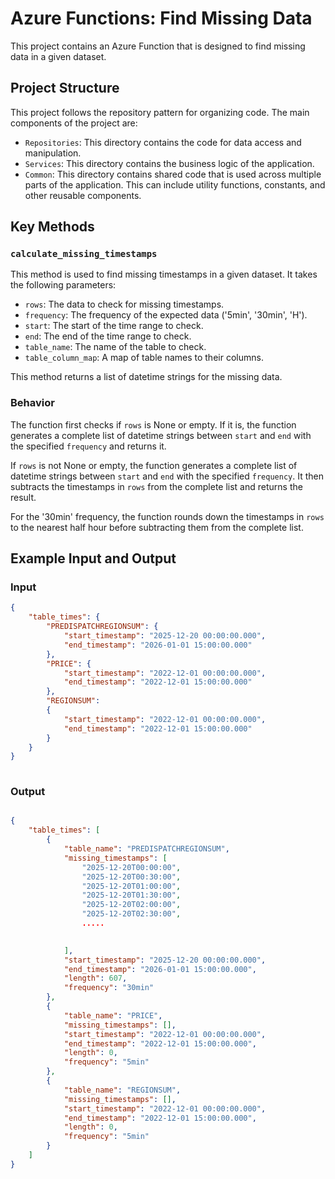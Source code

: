 # Azure Functions: Find Missing Data

This project contains an Azure Function that is designed to find missing data in a given dataset.

## Project Structure

This project follows the repository pattern for organizing code. The main components of the project are:

- `Repositories`: This directory contains the code for data access and manipulation.
- `Services`: This directory contains the business logic of the application.
- `Common`: This directory contains shared code that is used across multiple parts of the application. This can include utility functions, constants, and other reusable components.

## Key Methods

### `calculate_missing_timestamps`

This method is used to find missing timestamps in a given dataset. It takes the following parameters:

- `rows`: The data to check for missing timestamps.
- `frequency`: The frequency of the expected data ('5min', '30min', 'H').
- `start`: The start of the time range to check.
- `end`: The end of the time range to check.
- `table_name`: The name of the table to check.
- `table_column_map`: A map of table names to their columns.

This method returns a list of datetime strings for the missing data.

### Behavior

The function first checks if `rows` is None or empty. If it is, the function generates a complete list of datetime strings between `start` and `end` with the specified `frequency` and returns it.

If `rows` is not None or empty, the function generates a complete list of datetime strings between `start` and `end` with the specified `frequency`. It then subtracts the timestamps in `rows` from the complete list and returns the result.

For the '30min' frequency, the function rounds down the timestamps in `rows` to the nearest half hour before subtracting them from the complete list.


## Example Input and Output

### Input


```json
{
    "table_times": {
        "PREDISPATCHREGIONSUM": {
            "start_timestamp": "2025-12-20 00:00:00.000",
            "end_timestamp": "2026-01-01 15:00:00.000"
        },
        "PRICE": {
            "start_timestamp": "2022-12-01 00:00:00.000",
            "end_timestamp": "2022-12-01 15:00:00.000"
        },
        "REGIONSUM":
        {
            "start_timestamp": "2022-12-01 00:00:00.000",
            "end_timestamp": "2022-12-01 15:00:00.000"
        }
    }
}
 
```

### Output 
```json

{
    "table_times": [
        {
            "table_name": "PREDISPATCHREGIONSUM",
            "missing_timestamps": [
                "2025-12-20T00:00:00",
                "2025-12-20T00:30:00",
                "2025-12-20T01:00:00",
                "2025-12-20T01:30:00",
                "2025-12-20T02:00:00",
                "2025-12-20T02:30:00",
                .....

  
            ],
            "start_timestamp": "2025-12-20 00:00:00.000",
            "end_timestamp": "2026-01-01 15:00:00.000",
            "length": 607,
            "frequency": "30min"
        },
        {
            "table_name": "PRICE",
            "missing_timestamps": [],
            "start_timestamp": "2022-12-01 00:00:00.000",
            "end_timestamp": "2022-12-01 15:00:00.000",
            "length": 0,
            "frequency": "5min"
        },
        {
            "table_name": "REGIONSUM",
            "missing_timestamps": [],
            "start_timestamp": "2022-12-01 00:00:00.000",
            "end_timestamp": "2022-12-01 15:00:00.000",
            "length": 0,
            "frequency": "5min"
        }
    ]
}
```



